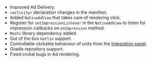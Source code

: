 * Improved Ad Delivery.
* `<activity>` declaration changes in the manifest.
* Added `NativeAdView` that takes care of rendering click.
* Register for `setImpressionListener` in the `NativeAdView` to listen for impression callbacks on `onImpression` method.
* `Moshi` library dependency added.
* Out of the box `kotlin` support.
* Controllable clickable behaviour of units from the [Integration panel](https://integration.greedygame.com).
* Gradle repository support.
* Fixed crutial bugs in Ad rendering.
